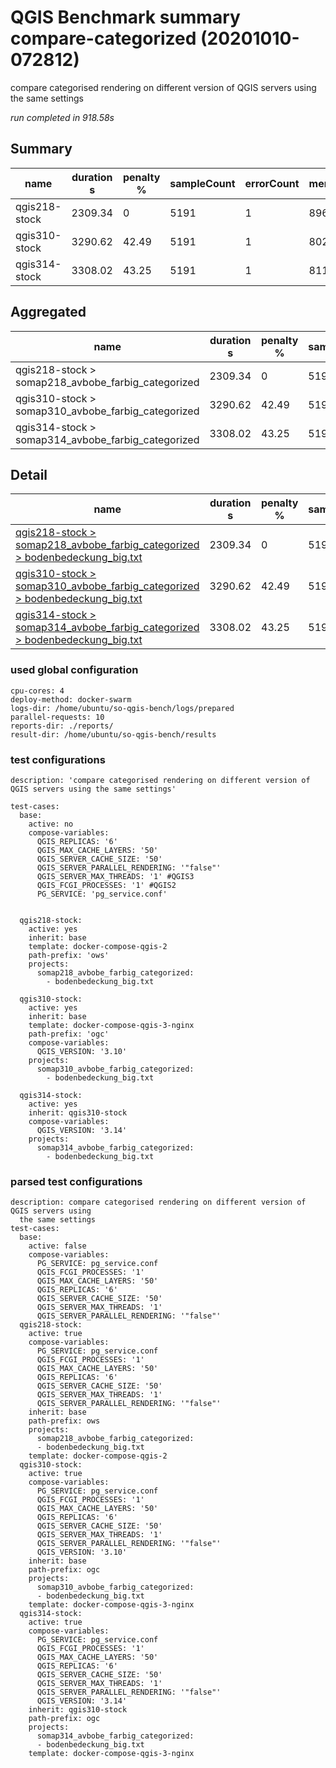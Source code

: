 # QGIS Benchmark summary compare-categorized (20201010-072812)


compare categorised rendering on different version of QGIS servers using the same settings

_run completed in 918.58s_

## Summary
| name          |   duration s |   penalty % |   sampleCount |   errorCount |   memMaxMB |   memAvgMB |   cpuMax% |   cpuAvg% |   errorPct |
|---------------|--------------|-------------|---------------|--------------|------------|------------|-----------|-----------|------------|
| qgis218-stock |      2309.34 |        0    |          5191 |            1 |     8969.8 |     6746.5 |      99.2 |      95.1 |       0.02 |
| qgis310-stock |      3290.62 |       42.49 |          5191 |            1 |     8029.9 |     6100.7 |      87.3 |      72.9 |       0.02 |
| qgis314-stock |      3308.02 |       43.25 |          5191 |            1 |     8110.4 |     6109.8 |      82.5 |      72.4 |       0.02 |

## Aggregated
| name                                               |   duration s |   penalty % |   sampleCount |   errorCount |   memMaxMB |   memAvgMB |   cpuMax% |   cpuAvg% |   errorPct |
|----------------------------------------------------|--------------|-------------|---------------|--------------|------------|------------|-----------|-----------|------------|
| qgis218-stock > somap218_avbobe_farbig_categorized |      2309.34 |        0    |          5191 |            1 |     8969.8 |     6746.5 |      99.2 |      95.1 |       0.02 |
| qgis310-stock > somap310_avbobe_farbig_categorized |      3290.62 |       42.49 |          5191 |            1 |     8029.9 |     6100.7 |      87.3 |      72.9 |       0.02 |
| qgis314-stock > somap314_avbobe_farbig_categorized |      3308.02 |       43.25 |          5191 |            1 |     8110.4 |     6109.8 |      82.5 |      72.4 |       0.02 |

## Detail
| name                                                                                                                                                                                                                               |   duration s |   penalty % |   sampleCount |   errorCount |   errorPct |   meanResTime |   medianResTime |   minResTime |   maxResTime |   pct1ResTime |   pct2ResTime |   pct3ResTime |   throughput |   receivedKBytesPerSec |   sentKBytesPerSec |   memMaxMB |   memAvgMB |   memMinMB |   cpuMax% |   cpuAvg% |   cpuMin% |
|------------------------------------------------------------------------------------------------------------------------------------------------------------------------------------------------------------------------------------|--------------|-------------|---------------|--------------|------------|---------------|-----------------|--------------|--------------|---------------|---------------|---------------|--------------|------------------------|--------------------|------------|------------|------------|-----------|-----------|-----------|
| [qgis218-stock > somap218_avbobe_farbig_categorized > bodenbedeckung_big.txt](../results/details/compare-categorized/20201010-072812/qgis218-stock/somap218_avbobe_farbig_categorized/bodenbedeckung_big.txt/dashboard/index.html) |      2309.34 |        0    |          5191 |            1 |  0.0192641 |       444.874 |             235 |           19 |        23176 |         678   |        1043.2 |       4928.4  |      22.0766 |                5721.97 |            9.95486 |     8969.8 |     6746.5 |     2202.7 |      99.2 |      95.1 |      12.7 |
| [qgis310-stock > somap310_avbobe_farbig_categorized > bodenbedeckung_big.txt](../results/details/compare-categorized/20201010-072812/qgis310-stock/somap310_avbobe_farbig_categorized/bodenbedeckung_big.txt/dashboard/index.html) |      3290.62 |       42.49 |          5191 |            1 |  0.0192641 |       633.908 |             351 |           15 |        20702 |        1089.8 |        1884   |       8003.96 |      15.6527 |                4177.14 |            7.05815 |     8029.9 |     6100.7 |     2290.5 |      87.3 |      72.9 |      14.8 |
| [qgis314-stock > somap314_avbobe_farbig_categorized > bodenbedeckung_big.txt](../results/details/compare-categorized/20201010-072812/qgis314-stock/somap314_avbobe_farbig_categorized/bodenbedeckung_big.txt/dashboard/index.html) |      3308.02 |       43.25 |          5191 |            1 |  0.0192641 |       637.26  |             350 |           18 |        21416 |        1079.8 |        1874.2 |       8040    |      15.6103 |                4165.74 |            7.03905 |     8110.4 |     6109.8 |     2189.1 |      82.5 |      72.4 |      14.9 |

### used global configuration

```
cpu-cores: 4
deploy-method: docker-swarm
logs-dir: /home/ubuntu/so-qgis-bench/logs/prepared
parallel-requests: 10
reports-dir: ./reports/
result-dir: /home/ubuntu/so-qgis-bench/results

```
### test configurations

```
description: 'compare categorised rendering on different version of QGIS servers using the same settings'

test-cases:
  base:
    active: no
    compose-variables:
      QGIS_REPLICAS: '6'
      QGIS_MAX_CACHE_LAYERS: '50'
      QGIS_SERVER_CACHE_SIZE: '50'
      QGIS_SERVER_PARALLEL_RENDERING: '"false"'
      QGIS_SERVER_MAX_THREADS: '1' #QGIS3
      QGIS_FCGI_PROCESSES: '1' #QGIS2
      PG_SERVICE: 'pg_service.conf'


  qgis218-stock:
    active: yes
    inherit: base
    template: docker-compose-qgis-2
    path-prefix: 'ows'
    projects:
      somap218_avbobe_farbig_categorized:
        - bodenbedeckung_big.txt

  qgis310-stock:
    active: yes
    inherit: base
    template: docker-compose-qgis-3-nginx
    path-prefix: 'ogc'
    compose-variables:
      QGIS_VERSION: '3.10'
    projects:
      somap310_avbobe_farbig_categorized:
        - bodenbedeckung_big.txt

  qgis314-stock:
    active: yes
    inherit: qgis310-stock
    compose-variables:
      QGIS_VERSION: '3.14'
    projects:
      somap314_avbobe_farbig_categorized:
        - bodenbedeckung_big.txt

```
### parsed test configurations

```
description: compare categorised rendering on different version of QGIS servers using
  the same settings
test-cases:
  base:
    active: false
    compose-variables:
      PG_SERVICE: pg_service.conf
      QGIS_FCGI_PROCESSES: '1'
      QGIS_MAX_CACHE_LAYERS: '50'
      QGIS_REPLICAS: '6'
      QGIS_SERVER_CACHE_SIZE: '50'
      QGIS_SERVER_MAX_THREADS: '1'
      QGIS_SERVER_PARALLEL_RENDERING: '"false"'
  qgis218-stock:
    active: true
    compose-variables:
      PG_SERVICE: pg_service.conf
      QGIS_FCGI_PROCESSES: '1'
      QGIS_MAX_CACHE_LAYERS: '50'
      QGIS_REPLICAS: '6'
      QGIS_SERVER_CACHE_SIZE: '50'
      QGIS_SERVER_MAX_THREADS: '1'
      QGIS_SERVER_PARALLEL_RENDERING: '"false"'
    inherit: base
    path-prefix: ows
    projects:
      somap218_avbobe_farbig_categorized:
      - bodenbedeckung_big.txt
    template: docker-compose-qgis-2
  qgis310-stock:
    active: true
    compose-variables:
      PG_SERVICE: pg_service.conf
      QGIS_FCGI_PROCESSES: '1'
      QGIS_MAX_CACHE_LAYERS: '50'
      QGIS_REPLICAS: '6'
      QGIS_SERVER_CACHE_SIZE: '50'
      QGIS_SERVER_MAX_THREADS: '1'
      QGIS_SERVER_PARALLEL_RENDERING: '"false"'
      QGIS_VERSION: '3.10'
    inherit: base
    path-prefix: ogc
    projects:
      somap310_avbobe_farbig_categorized:
      - bodenbedeckung_big.txt
    template: docker-compose-qgis-3-nginx
  qgis314-stock:
    active: true
    compose-variables:
      PG_SERVICE: pg_service.conf
      QGIS_FCGI_PROCESSES: '1'
      QGIS_MAX_CACHE_LAYERS: '50'
      QGIS_REPLICAS: '6'
      QGIS_SERVER_CACHE_SIZE: '50'
      QGIS_SERVER_MAX_THREADS: '1'
      QGIS_SERVER_PARALLEL_RENDERING: '"false"'
      QGIS_VERSION: '3.14'
    inherit: qgis310-stock
    path-prefix: ogc
    projects:
      somap314_avbobe_farbig_categorized:
      - bodenbedeckung_big.txt
    template: docker-compose-qgis-3-nginx

```